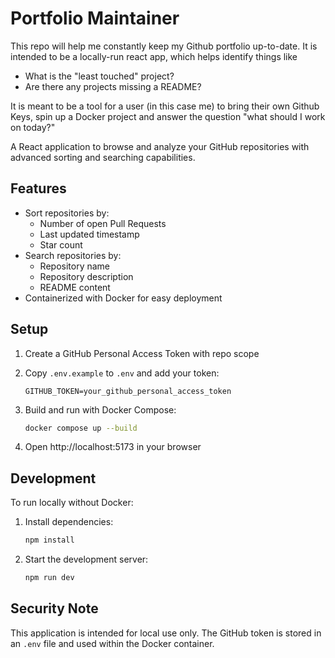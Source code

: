 # Portfolio Maintainer

This repo will help me constantly keep my Github portfolio up-to-date. It is intended to be a locally-run react app, which helps identify things like

- What is the "least touched" project?
- Are there any projects missing a README? 

It is meant to be a tool for a user (in this case me) to bring their own Github Keys, spin up a Docker project and answer the question "what should I work on today?"


A React application to browse and analyze your GitHub repositories with advanced sorting and searching capabilities.

## Features

- Sort repositories by:
  - Number of open Pull Requests
  - Last updated timestamp
  - Star count
- Search repositories by:
  - Repository name
  - Repository description
  - README content
- Containerized with Docker for easy deployment

## Setup

1. Create a GitHub Personal Access Token with repo scope
2. Copy `.env.example` to `.env` and add your token:
   ```
   GITHUB_TOKEN=your_github_personal_access_token
   ```

3. Build and run with Docker Compose:
   ```bash
   docker compose up --build
   ```

4. Open http://localhost:5173 in your browser

## Development

To run locally without Docker:

1. Install dependencies:
   ```bash
   npm install
   ```

2. Start the development server:
   ```bash
   npm run dev
   ```

## Security Note

This application is intended for local use only. The GitHub token is stored in an `.env` file and used within the Docker container.